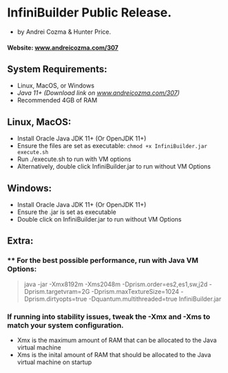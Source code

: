 # InfiniBuilder Public Release.  
- by Andrei Cozma & Hunter Price.  
#### Website: www.andreicozma.com/307
## System Requirements:
- Linux, MacOS, or Windows
- *Java 11+ (Download link on www.andreicozma.com/307)*
- Recommended 4GB of RAM

## Linux, MacOS:
- Install Oracle Java JDK 11+ (Or OpenJDK 11+)
- Ensure the files are set as executable: `chmod +x InfiniBuilder.jar execute.sh`
- Run ./execute.sh to run with VM options
- Alternatively, double click InfiniBuilder.jar to run without VM Options
## Windows:
- Install Oracle Java JDK 11+ (Or OpenJDK 11+)
- Ensure the .jar is set as executable
- Double click on InfiniBuilder.jar to run without VM Options

## Extra:
### ** For the best possible performance, run with Java VM Options:
> java -jar -Xmx8192m -Xms2048m -Dprism.order=es2,es1,sw,j2d -Dprism.targetvram=2G -Dprism.maxTextureSize=1024 -Dprism.dirtyopts=true -Dquantum.multithreaded=true InfiniBuilder.jar

### If running into stability issues, tweak the -Xmx and -Xms to match your system configuration.
- Xmx is the maximum amount of RAM that can be allocated to the Java virtual machine
- Xms is the inital amount of RAM that should be allocated to the Java virtual machine on startup


